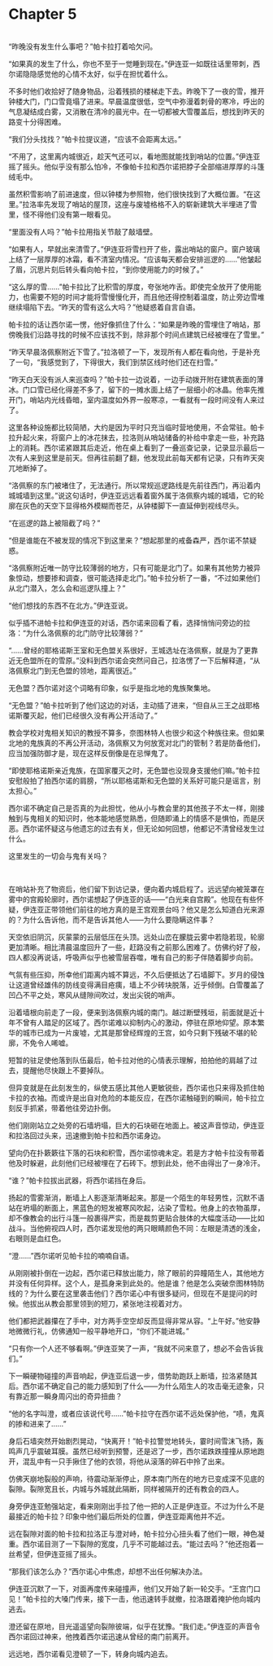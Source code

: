 # Chapter 5

<br>
“昨晚没有发生什么事吧？”帕卡拉打着哈欠问。

“如果真的发生了什么，你也不至于一觉睡到现在。”伊连亚一如既往话里带刺，西尔诺隐隐感觉他的心情不太好，似乎在担忧着什么。

不多时他们收拾好了随身物品，沿着残损的楼梯走下去。昨晚下了一夜的雪，推开钟楼大门，门口雪竟塌了进来。早晨温度很低，空气中弥漫着刺骨的寒冷，呼出的气息凝结成白雾，又消散在清冷的晨光中。在一切都被大雪覆盖后，想找到昨天的路变十分得困难。

“我们分头找找？”帕卡拉提议道，“应该不会距离太远。”

“不用了，这里离内城很近，趁天气还可以，看地图就能找到哨站的位置。”伊连亚摇了摇头。他似乎没有那么怕冷，不像帕卡拉和西尔诺把脖子全部缩进厚厚的斗篷绒毛中。

虽然积雪影响了前进速度，但以钟楼为参照物，他们很快找到了大概位置。“在这里。”拉洛率先发现了哨站的屋顶，这座与废墟格格不入的崭新建筑大半埋进了雪里，怪不得他们没有第一眼看见。

“里面没有人吗？”帕卡拉用指关节敲了敲墙壁。

“如果有人，早就出来清雪了。”伊连亚将雪扫开了些，露出哨站的窗户。窗户玻璃上结了一层厚厚的冰霜，看不清室内情况。“应该每天都会安排巡逻的……”他皱起了眉，沉思片刻后转头看向帕卡拉，“到你使用能力的时候了。”

“这么厚的雪……”帕卡拉比了比积雪的厚度，夸张地咋舌。即使完全放开了使用能力，也需要不短的时间才能将雪慢慢化开，而且他还得控制着温度，防止旁边雪堆继续塌陷下去。“昨天的雪有这么大吗？”他疑惑着自言自语。

帕卡拉的话让西尔诺一愣，他好像抓住了什么：“如果是昨晚的雪埋住了哨站，那傍晚我们沿路寻找的时候不应该找不到，除非那个时间点建筑已经被埋在了雪里。”

“昨天早晨洛佩察附近下雪了。”拉洛顿了一下，发现所有人都在看向他，于是补充了一句，“我感觉到了，下得很大，我们到禁区线时他们还在扫雪。”

“昨天白天没有派人来巡查吗？”帕卡拉一边说着，一边手动拨开附在建筑表面的薄冰。门口雪已经化得差不多了，留下的一摊水面上结了一层细小的冰晶。他率先推开门，哨站内光线昏暗，室内温度如外界一般寒凉，一看就有一段时间没有人来过了。

这里各种设施都比较简陋，大约是因为平时只充当临时营地使用，不会常驻。帕卡拉升起火来，将窗户上的冰花抹去，拉洛则从哨站储备的补给中拿走一些，补充路上的消耗。西尔诺紧跟其后走近，他在桌上看到了一叠巡查记录，记录显示最后一次有人来到这里是前天。但再往前翻了翻，他发现此前每天都有记录，只有昨天突兀地断掉了。

“洛佩察的东门被堵住了，无法通行。所以常规巡逻路线是先前往西门，再沿着内城城墙到这里。”说这句话时，伊连亚远远看着窗外属于洛佩察内城的城墙，它的轮廓在灰色的天空下显得格外模糊而苍茫，从钟楼脚下一直延伸到视线尽头。

“在巡逻的路上被阻截了吗？”

“但是谁能在不被发现的情况下到这里来？”想起那里的戒备森严，西尔诺不禁疑惑。

“洛佩察附近唯一防守比较薄弱的地方，只有可能是北门了。如果有其他势力被异象惊动，想要掺和调查，很可能选择走北门。”帕卡拉分析了一番，“不过如果他们从北门潜入，怎么会和巡逻队撞上？”

“他们想找的东西不在北方。”伊连亚说。

似乎插不进帕卡拉和伊连亚的对话，西尔诺来回看了看，选择悄悄问旁边的拉洛：“为什么洛佩察的北门防守比较薄弱？”

“……曾经的耶格诺斯王室和无色盟关系很好，王城选址在洛佩察，就是为了更靠近无色盟所在的雪原。”没料到西尔诺会突然问自己，拉洛愣了一下后解释道，“从洛佩察北门到无色盟的领地，距离很近。”

无色盟？西尔诺对这个词略有印象，似乎是指北地的鬼族聚集地。

“无色盟？”帕卡拉听到了他们这边的对话，主动插了进来，“但自从三王之战耶格诺斯覆灭起，他们已经很久没有再公开活动了。”

教会学校对鬼相关知识的教授不算多，奈图林特人也很少和这个种族往来。但如果北地的鬼族真的不再公开活动，洛佩察又为何放宽对北门的管制？若是防备他们，应当加强防御才是，现在这样反倒像是在忌惮鬼了。

“即使耶格诺斯亲近鬼族，在国家覆灭之时，无色盟也没现身支援他们嘛。”帕卡拉安慰般拍了拍西尔诺的肩膀，“所以耶格诺斯和无色盟的关系好可能只是谣言，别太担心。”

西尔诺不确定自己是否真的为此担忧，他从小与教会里的其他孩子不太一样，刚接触到与鬼相关的知识时，他本能地感觉熟悉，但随即涌上的情感不是惧怕，而是厌恶。西尔诺怀疑这与他遗忘的过去有关，但无论如何回想，他都记不清曾经发生过什么。

这里发生的一切会与鬼有关吗？

<br>

在哨站补充了物资后，他们留下到访记录，便向着内城启程了。远远望向被笼罩在雾中的宫殿轮廓时，西尔诺想起了伊连亚的话——“白光来自宫殿”。他现在有些怀疑，伊连亚正带领他们前往的地方真的是王宫观景台吗？他又是怎么知道白光来源的？为什么告诉他，而不是告诉其他人——为什么要隐瞒这件事？

天空依旧阴沉，灰蒙蒙的云层低压在头顶。远处山峦在朦胧云雾中若隐若现，轮廓更加清晰。相比清晨温度回升了一些，赶路没有之前那么困难了。仿佛约好了般，四人都没再说话，呼吸声似乎也被雪层吞噬，唯有自己的影子伴随着脚步向前。

气氛有些压抑，所幸他们距离内城不算远，不久后便抵达了石墙脚下。岁月的侵蚀让这道曾经雄伟的防线变得满目疮痍，墙上不少砖块脱落，近乎倾倒。白雪覆盖了凹凸不平之处，寒风从缝隙间吹过，发出尖锐的哨声。

沿着墙根向前走了一段，便来到洛佩察内城的南门。越过断壁残垣，前面就是近十年不曾有人踏足的区域了。西尔诺难以抑制内心的激动，停驻在原地仰望。原本繁华的城市已成为一片废墟，尤其是那曾经辉煌的王宫，如今只剩下残破不堪的轮廓，不免令人唏嘘。

短暂的驻足使他落到队伍最后，帕卡拉对他的心情表示理解，拍拍他的肩越了过去，提醒他尽快跟上不要掉队。

但异变就是在此刻发生的，纵使五感比其他人更敏锐些，西尔诺也只来得及抓住帕卡拉的衣袖。而或许是出自对危险的本能反应，在西尔诺触碰到的瞬间，帕卡拉立刻反手抓紧，带着他往旁边扑倒。

他们刚刚站立之处旁的石墙坍塌，巨大的石块砸在地面上。被这声音惊动，伊连亚和拉洛回过头来，迅速撤到帕卡拉和西尔诺身边。

望向仍在扑簌簌往下落的石块和积雪，西尔诺惊魂未定。若是方才帕卡拉没有带着他及时躲避，此刻他们已经被埋在了石砖下。想到此处，他不由得出了一身冷汗。

“谁？”帕卡拉拔出武器，将西尔诺挡在身后。

扬起的雪雾渐消，断墙上人影逐渐清晰起来。那是一个陌生的年轻男性，沉默不语站在坍塌的断面上，黑蓝色的短发被寒风吹起，沾染了雪粒。他身上的衣物虽厚，却不像教会的出行斗篷一般裹得严实，而是裁剪更贴合肢体的大幅度活动——比如战斗。当他俯视四人时，西尔诺发现他的两只眼睛颜色不同：左眼是清透的浅金，右眼则是血红色。

“澄……”西尔诺听见帕卡拉的喃喃自语。

从刚刚被扑倒在一边起，西尔诺已释放出能力，除了眼前的异瞳陌生人，其他地方并没有任何异样。这个人，是孤身来到此处的。他是谁？他是怎么突破奈图林特防线的？为什么要在这里袭击他们？西尔诺心中有很多疑问，但现在不是提问的时候。他拔出从教会那里领到的短刀，紧张地注视着对方。

他们都把武器攥在了手中，对方两手空空却反而显得非常从容。“上午好。”他安静地微微行礼，仿佛通知一般平静地开口，“你们不能进城。”

“只有你一个人还不够看啊。”伊连亚笑了一声，“我就不问来意了，想必不会告诉我们。”

下一瞬硬物碰撞的声音响起，伊连亚后退一步，借势助跑跃上断墙，拉洛紧随其后。西尔诺不确定自己的能力感知到了什么——为什么陌生人的攻击毫无迹象，只有靠近那一瞬身周闪出的奇异扭曲？

“他的名字叫澄，或者应该说代号……”帕卡拉守在西尔诺不远处保护他，“啧，鬼真的掺和进来了……”

身后石墙突然开始剧烈晃动，“快离开！”帕卡拉警觉地转头，霎时间雪沫飞扬，轰鸣声几乎震破耳膜。虽然已经听到预警，还是迟了一步，西尔诺跌跌撞撞从原地跑开，混乱中有一只手揪住了他的衣领，将他从滚落的碎石中拎了出来。

仿佛天崩地裂般的声响，待震动渐渐停止，原本南门所在的地方已变成深不见底的裂隙。裂隙宽且长，内城与外城就此隔断，同样被隔开的还有教会的四人。

身旁伊连亚勉强站定，看来刚刚出手拉了他一把的人正是伊连亚。不过为什么不是最接近的帕卡拉？印象中他们最后所处的位置，伊连亚距离他并不近。

远在裂隙对面的帕卡拉和拉洛正与澄对峙，帕卡拉分心扭头看了他们一眼，神色凝重。西尔诺目测了一下裂隙的宽度，几乎不可能越过去。“能过去吗？”他还抱着一丝希望，但伊连亚摇了摇头。

“那我们该怎么办？”西尔诺心中焦虑，却想不出任何解决办法。

伊连亚沉默了一下，对面再度传来碰撞声，他们又开始了新一轮交手。“王宫门口见！”帕卡拉的大嗓门传来，接下一击，他迅速转手就撤，拉洛跟着掩护他向城内逃去。

澄还留在原地，目光遥遥望向裂隙彼端，似乎在犹豫。“我们走。”伊连亚的声音令西尔诺回过神来，他拽着西尔诺迅速从曾经的南门前离开。

远远地，西尔诺看见澄顿了一下，转身向城内追去。
